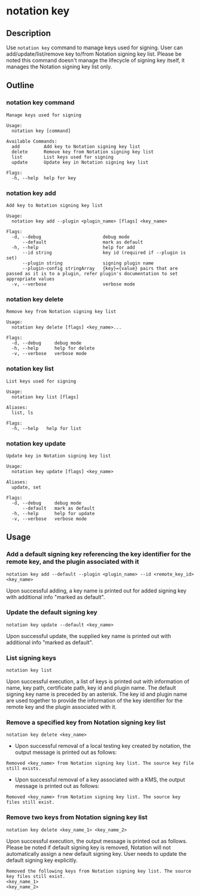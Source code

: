 # notation key

## Description

Use ```notation key``` command to manage keys used for signing. User can add/update/list/remove key to/from Notation signing key list. Please be noted this command doesn't manage the lifecycle of signing key itself, it manages the Notation signing key list only.

## Outline

### notation key command

```text
Manage keys used for signing

Usage:
  notation key [command]

Available Commands:
  add         Add key to Notation signing key list
  delete      Remove key from Notation signing key list
  list        List keys used for signing
  update      Update key in Notation signing key list

Flags:
  -h, --help  help for key
```

### notation key add

```text
Add key to Notation signing key list

Usage:
  notation key add --plugin <plugin_name> [flags] <key_name>

Flags:
  -d, --debug                       debug mode
      --default                     mark as default
  -h, --help                        help for add
      --id string                   key id (required if --plugin is set)
      --plugin string               signing plugin name
      --plugin-config stringArray   {key}={value} pairs that are passed as it is to a plugin, refer plugin's documentation to set appropriate values
  -v, --verbose                     verbose mode
```

### notation key delete

```text
Remove key from Notation signing key list

Usage:
  notation key delete [flags] <key_name>...

Flags:
  -d, --debug     debug mode
  -h, --help      help for delete
  -v, --verbose   verbose mode
```

### notation key list

```text
List keys used for signing

Usage:
  notation key list [flags]

Aliases:
  list, ls

Flags:
  -h, --help   help for list
```

### notation key update

```text
Update key in Notation signing key list

Usage:
  notation key update [flags] <key_name>

Aliases:
  update, set

Flags:
  -d, --debug     debug mode
      --default   mark as default
  -h, --help      help for update
  -v, --verbose   verbose mode
```

## Usage

### Add a default signing key referencing the key identifier for the remote key, and the plugin associated with it

```shell
notation key add --default --plugin <plugin_name> --id <remote_key_id> <key_name>
```

Upon successful adding, a key name is printed out for added signing key with additional info "marked as default".

### Update the default signing key

```shell
notation key update --default <key_name>
```

Upon successful update, the supplied key name is printed out with additional info "marked as default".

### List signing keys

```text
notation key list
```

Upon successful execution, a list of keys is printed out with information of name, key path, certificate path, key id and plugin name. The default signing key name is preceded by an asterisk. The key id and plugin name are used together to provide the information of the key identifier for the remote key and the plugin associated with it.

### Remove a specified key from Notation signing key list

```shell
notation key delete <key_name>
```

- Upon successful removal of a local testing key created by notation, the output message is printed out as follows:

```text
Removed <key_name> from Notation signing key list. The source key file still exists.
```
- Upon successful removal of a key associated with a KMS, the output message is printed out as follows:

```text
Removed <key_name> from Notation signing key list. The source key files still exist.
```

### Remove two keys from Notation signing key list

```shell
notation key delete <key_name_1> <key_name_2>
```

Upon successful execution, the output message is printed out as follows. Please be noted if default signing key is removed, Notation will not automatically assign a new default signing key. User needs to update the default signing key explicitly.

```text
Removed the following keys from Notation signing key list. The source key files still exist.
<key_name_1>
<key_name_2>
```